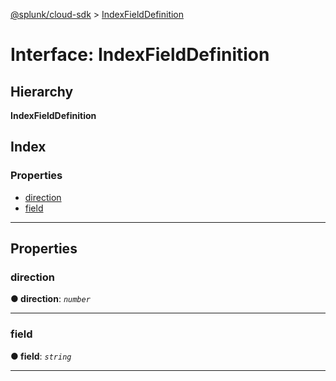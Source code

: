 [@splunk/cloud-sdk](../README.md) > [IndexFieldDefinition](../interfaces/indexfielddefinition.md)

# Interface: IndexFieldDefinition

## Hierarchy

**IndexFieldDefinition**

## Index

### Properties

* [direction](indexfielddefinition.md#direction)
* [field](indexfielddefinition.md#field)

---

## Properties

<a id="direction"></a>

###  direction

**● direction**: *`number`*

___
<a id="field"></a>

###  field

**● field**: *`string`*

___

